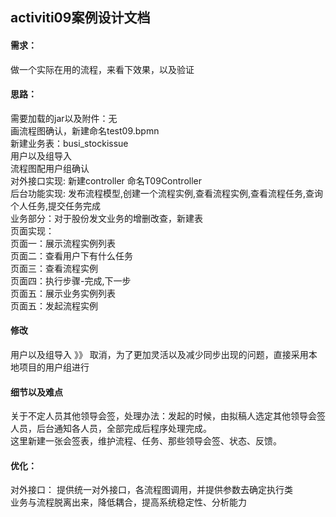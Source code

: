 ## activiti09案例设计文档
#### 需求：
做一个实际在用的流程，来看下效果，以及验证

####  思路：

需要加载的jar以及附件：无 <br/>
画流程图确认，新建命名test09.bpmn <br/>
新建业务表：busi_stockissue<br/>
用户以及组导入<br/>
流程图配用户组确认 <br/>
对外接口实现: 新建controller 命名T09Controller <br/>
后台功能实现:  发布流程模型,创建一个流程实例,查看流程实例,查看流程任务,查询个人任务,提交任务完成 <br/>
业务部分：对于股份发文业务的增删改查，新建表<br/>
页面实现：<br/>
页面一：展示流程实例列表 <br/>
页面二：查看用户下有什么任务 <br/> 
页面三：查看流程实例 <br/>
页面四：执行步骤-完成,下一步 <br/>
页面五：展示业务实例列表 <br/>
页面五：发起流程实例 <br/>
#### 修改
用户以及组导入 》》 取消，为了更加灵活以及减少同步出现的问题，直接采用本地项目的用户组进行 <br/>


#### 细节以及难点
关于不定人员其他领导会签，处理办法：发起的时候，由拟稿人选定其他领导会签人员，后台通知各人员，全部完成后程序处理完成。<br/>
这里新建一张会签表，维护流程、任务、那些领导会签、状态、反馈。<br/>

####  优化：
对外接口： 提供统一对外接口，各流程图调用，并提供参数去确定执行类<br/>
业务与流程脱离出来，降低耦合，提高系统稳定性、分析能力<br/>
